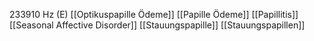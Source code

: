 233910 Hz (E)
[[Optikuspapille Ödeme]]
[[Papille Ödeme]]
[[Papillitis]]
[[Seasonal Affective Disorder]]
[[Stauungspapille]]
[[Stauungspapillen]]